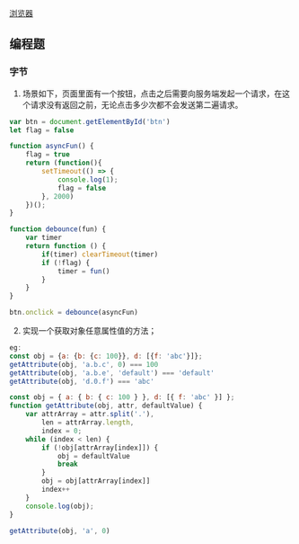 [浏览器](https://juejin.cn/post/6844904021308735502#heading-9)



## 编程题

### 字节

1. 场景如下，页面里面有一个按钮，点击之后需要向服务端发起一个请求，在这个请求没有返回之前，无论点击多少次都不会发送第二遍请求。

```js
var btn = document.getElementById('btn')
let flag = false

function asyncFun() {
    flag = true
    return (function(){
        setTimeout(() => {
            console.log(1);
            flag = false
        }, 2000)
    })();
}

function debounce(fun) {
    var timer
    return function () {
        if(timer) clearTimeout(timer)
        if (!flag) {
            timer = fun()
        }
    }
}

btn.onclick = debounce(asyncFun)
```



2. 实现一个获取对象任意属性值的方法；

```js
eg:
const obj = {a: {b: {c: 100}}, d: [{f: 'abc'}]};
getAttribute(obj, 'a.b.c', 0) === 100
getAttribute(obj, 'a.b.e', 'default') === 'default'
getAttribute(obj, 'd.0.f') === 'abc'
```

```js
const obj = { a: { b: { c: 100 } }, d: [{ f: 'abc' }] };
function getAttribute(obj, attr, defaultValue) {
    var attrArray = attr.split('.'),
        len = attrArray.length,
        index = 0;
    while (index < len) {
        if (!obj[attrArray[index]]) {
            obj = defaultValue
            break
        }
        obj = obj[attrArray[index]]
        index++
    }
    console.log(obj);
}

getAttribute(obj, 'a', 0)
```

